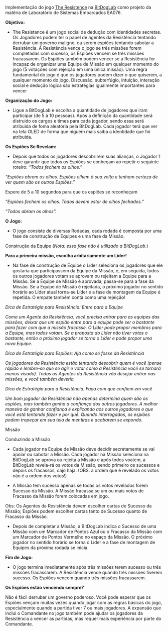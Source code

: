 Implementação do jogo [The Resistence](https://www.fclar.unesp.br/Home/Biblioteca/jogos-the-resistance-manual.pdf) na [BitDogLab](https://github.com/BitDogLab/BitDogLab) como projeto da matéria de Laboratório de Sistemas Embarcados EA076. 

**Objetivo:**
- The Resistance é um jogo social de dedução com identidades secretas. Os Jogadores podem ter o papel de agentes da Resistência tentando derrubar um governo maligno, ou serem espiões tentando sabotar a Resistência. A Resistência vence o jogo se três missões forem completadas com sucesso, os Espiões vencem se três missões fracassarem. Os Espiões também podem vencer se a Resistência for incapaz de organizar uma Equipe de Missão em qualquer momento do jogo (5 votações com rejeição em uma única missão).
Uma regra fundamental do jogo é que os jogadores podem dizer o que quiserem, a qualquer momento do jogo. Discussão, subterfúgio, intuição, interação social e dedução lógica são estratégias igualmente importantes para vencer


**Organização do Jogo:**

- Ligue a BitDogLab e escolha a quantidade de jogadores que iram participar (de 5 à 10 pessoas). Após a definição da quantidade será distruido os cargos e times para cada jogador, sendo essa será atribuida de foma aleatória pela BitDogLab. Cada jogador terá que ver na tela OLED de forma que niguém mais saiba a identidade que foi atribuida.

**Os Espiões Se Revelam:** 

- Depois que todos os jogadores descobrirem suas alianças, o Jogador 1 deve garantir que todos os Espiões se conheçam ao repetir o seguinte roteiro:
_“Todos fechem os olhos.”_

_“Espiões abram os olhos. Espiões olhem à sua volta e tenham certeza de ver quem são os outros Espiões.”_

Espere de 5 a 10 segundos para que os espiões se reconheçam 

_“Espiões fechem os olhos. Todos devem estar de olhos fechados.”_

_“Todos abram os olhos”._


**O Jogo:**

- O jogo consiste de diversas Rodadas, cada rodada é composta por uma fase de construção de Equipes e uma fase da Missão.

Construção da Equipe (_Nota: essa fase não é utilizado a BitDogLab_.)

**Para a primeira missão, escolha arbitariamente um Líder!**

- Na fase de construção de Equipe o Líder seleciona os jogadores que ele gostaria que participassem da Equipe da Missão, e, em seguida, todos os outros jogadores votam se aprovam ou rejeitam a Equipe para a Missão.
Se a Equipe de Missão é aprovada, passa-se para a fase da Missão.
Se a Equipe de Missão é rejeitada, o próximo jogador no sentido horário ao Líder atual torna-se Líder e a fase de montagem da Equipe é repetida. O empate também conta como uma rejeição!


_Dica de Estratégia para Resistência: Entre para a Equipe_

_Como um Agente da Resistência, você precisa entrar para as equipes das missões, deixar que um espião entre para a equipe pode ser o bastante para fazer com que a missão fracasse. O Líder pode propor membros para a Equipe, mas todos votam. Se a proposta do Líder não tiver votos o bastante, então o próximo jogador se torna o Líder e pode propor uma nova Equipe._

_Dica de Estratégia para Espiões: Aja como se fosse da Resistência_

_Os jogadores da Resistência estão tentando descobrir quem é você (pense rápido e lembre-se que se agir e votar como a Resistência você se tornará menos visado). Todos os Agentes da Resistência vão desejar entrar nas missões, e você também deveria._

_Dica de Estratégia para a Resistência: Faça com que confiem em você_

_Um bom jogador da Resistência não apenas determina quem são os espiões, mas também ganha a confiança dos outros jogadores. A melhor maneira de ganhar confiança é explicando aos outros jogadores o que você está tentando fazer e por quê. Quando interrogados, os espiões podem tropeçar em sua teia de mentiras e acabarem se expondo._


Missão

Conduzindo a Missão
- Cada jogador na Equipe de Missão deve decidir secretamente se vai apoiar ou sabotar a Missão. Cada jogador na Missão seleciona na BitDogLab se aprova ou rejeita a Missão e após todos voatem, a BitDogLab revela-rá os votos da Missão, sendo primeiro os sucessos e depois os fracassos, cajo haja. (OBS: a ordem que é revelado os votos não é a ordem dos votos!)

- A Missão tem sucesso apenas se todas os votos revelados forem Sucesso da Missão. A Missão fracassa se um ou mais votos de Fracasso da Missão forem colocadas em jogo.

Obs: Os Agentes da Resistência devem escolher cartas de Sucesso da Missão; Espiões podem escolher cartas tanto de Sucesso quanto de Fracasso da Missão.

- Depois de completar a Missão, a BitDogLab indica o Sucesso de uma Missão com um Marcador de Pontos Azul ou o Fracasso da Missão com um Marcador de Pontos Vermelho no espaço da Missão. O próximo jogador no sentido horário se torna o Líder e a fase de montagem de Equipes da próxima rodada se inicia.

**Fim de Jogo:**

- O jogo termina imediatamente após três missões terem sucesso ou três missões fracassarem. A Resistência vence quando três missões tiverem sucesso. Os Espiões vencem quando três missões fracassarem. 

**Os Espiões estão vencendo sempre?**

Não é fácil derrubar um governo poderoso. Você pode esperar que os Espiões vençam muitas vezes quando 
jogar com as regras básicas do jogo, especialmente quando a partida tiver 7 ou mais jogadores. A expansão que 
inclui o Comandante no jogo também pode ajudar os jogadores da Resistência a vencer as partidas, mas requer 
mais experiência por parte do Comandante.
